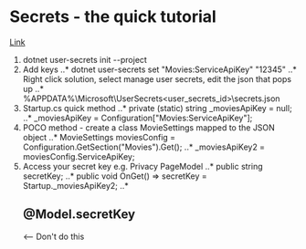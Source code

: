 ﻿# Secrets - the quick tutorial

[Link](https://docs.microsoft.com/en-us/aspnet/core/security/app-secrets?view=aspnetcore-3.0&tabs=windows)

1. dotnet user-secrets init --project <Name>
2. Add keys
..* dotnet user-secrets set "Movies:ServiceApiKey" "12345"
..* Right click solution, select manage user secrets, edit the json that pops up
..* %APPDATA%\Microsoft\UserSecrets\<user_secrets_id>\secrets.json 
3. Startup.cs quick method
..* private (static) string _moviesApiKey = null;
..* _moviesApiKey = Configuration["Movies:ServiceApiKey"];
4. POCO method - create a class MovieSettings mapped to the JSON object
..* MovieSettings moviesConfig = Configuration.GetSection("Movies").Get<MovieSettings>();
..* _moviesApiKey2 = moviesConfig.ServiceApiKey;
5. Access your secret key e.g. Privacy PageModel
..* public string secretKey;
..* public void OnGet() => secretKey = Startup._moviesApiKey2;
..* <h2>@Model.secretKey</h2> <-- Don't do this 